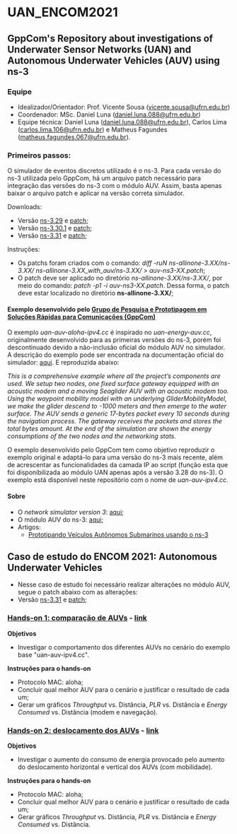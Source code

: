 # UAN_ENCOM2021

## GppCom's Repository about investigations of Underwater Sensor Networks (UAN) and Autonomous Underwater Vehicles (AUV) using ns-3

### Equipe
 - Idealizador/Orientador: Prof. Vicente Sousa (vicente.sousa@ufrn.edu.br)
 - Coordenador: MSc. Daniel Luna (daniel.luna.088@ufrn.edu.br)  
 - Equipe técnica: Daniel Luna (daniel.luna.088@ufrn.edu.br), Carlos Lima (carlos.lima.106@ufrn.edu.br) e Matheus Fagundes (matheus.fagundes.067@ufrn.edu.br).
 
### Primeiros passos:

O simulador de eventos discretos utilizado é o ns-3. Para cada versão do ns-3 utilizada pelo GppCom, há um arquivo patch necessário para integração das versões do ns-3 com o módulo AUV. Assim, basta apenas baixar o arquivo patch e aplicar na versão correta simulador.  

Downloads:

- Versão [ns-3.29](https://www.nsnam.org/releases/ns-allinone-3.29.tar.bz2) e [patch](https://github.com/danielrluna/auv-ns3/blob/master/Patches/auv-ns3-29.patch); 
- Versão [ns-3.30.1](https://www.nsnam.org/releases/ns-allinone-3.30.1.tar.bz2) e [patch](https://github.com/danielrluna/auv-ns3/blob/master/Patches/auv-ns3-30-1.patch);
- Versão [ns-3.31](https://www.nsnam.org/releases/ns-allinone-3.31.tar.bz2) e [patch](https://github.com/danielrluna/auv-ns3/blob/master/Patches/auv-ns3-31.patch);

Instruções:

- Os patchs foram criados com o comando: *diff -ruN ns-allinone-3.XX/ns-3.XX/ ns-allinone-3.XX_with_auv/ns-3.XX/ > auv-ns3-XX.patch*;
- O patch deve ser aplicado no diretório *ns-allinone-3.XX/ns-3.XX/*, por meio do comando: *patch -p1 -i auv-ns3-XX.patch*. Dessa forma, o patch deve estar localizado no diretório **ns-allinone-3.XX/**;


#### Exemplo desenvolvido pelo [Grupo de Pesquisa e Prototipagem em Soluções Rápidas para Comunicações (GppCom)](http://gppcom.ct.ufrn.br/)

O exemplo *uan-auv-aloha-ipv4.cc* é inspirado no *uan-energy-auv.cc*, originalmente desenvolvido para as primeiras versões do ns-3, porém foi descontinuado devido a não-inclusão oficial do módulo AUV no simulador. A descrição do exemplo pode ser encontrada na documentação oficial do simulador: [aqui](https://www.nsnam.org/docs/release/3.29/models/html/uan.html). E reproduzida abaixo:

*This is a comprehensive example where all the project’s components are used. We setup two nodes, one fixed surface gateway equipped with an acoustic modem and a moving Seaglider AUV with an acoustic modem too. Using the waypoint mobility model with an underlying GliderMobilityModel, we make the glider descend to -1000 meters and then emerge to the water surface. The AUV sends a generic 17-bytes packet every 10 seconds during the navigation process. The gateway receives the packets and stores the total bytes amount. At the end of the simulation are shown the energy consumptions of the two nodes and the networking stats.*

O exemplo desenvolvido pelo GppCom tem como objetivo reproduzir o exemplo original e adaptá-lo para uma versão do ns-3 mais recente, além de acrescentar as funcionalidades da camada IP ao script (função esta que foi disponibilizada ao módulo UAN apenas após a versão 3.28 do ns-3). O exemplo está disponível neste repositório com o nome de *uan-auv-ipv4.cc*.

#### Sobre 
- O *network simulator version 3*: [aqui](https://www.nsnam.org/);
- O módulo AUV do ns-3: [aqui](https://flore.unifi.it/retrieve/handle/2158/1087213/241093/AuvModels.pdf);
- Artigos: 
	- [Prototipando Veículos Autônomos Submarinos usando o ns-3](https://www.researchgate.net/publication/335777545_Prototipando_Veiculos_Autonomos_Submarinos_usando_o_ns-3)

## Caso de estudo do ENCOM 2021: Autonomous Underwater Vehicles 
- Nesse caso de estudo foi necessário realizar alterações no módulo AUV, segue o patch abaixo com as alterações:
- Versão [ns-3.31](https://www.nsnam.org/releases/ns-allinone-3.31.tar.bz2) e [patch](https://github.com/vicentesousa/UAN_ENCON2021/blob/master/Patches/auv-ns3-31-CE02.patch);

### [Hands-on 1: comparação de AUVs](https://nbviewer.jupyter.org/github/vicentesousa/UAN_ENCON2021/blob/master/CE/HD01/ce_hd01.ipynb) - [link](https://github.com/vicentesousa/UAN_ENCON2021/blob/master/CE/HD01/ce_hd01.ipynb)
**Objetivos**
 - Investigar o comportamento dos diferentes AUVs no cenário do exemplo base "uan-auv-ipv4.cc".

**Instruções para o hands-on**

 - Protocolo MAC: aloha;
 - Concluir qual melhor AUV para o cenário e justificar o resultado de cada um;
 - Gerar um gráficos *Throughput* vs. Distância, *PLR* vs. Distância e *Energy Consumed* vs. Distância (modem e navegação).
 
### [Hands-on 2: deslocamento dos AUVs](https://nbviewer.jupyter.org/github/vicentesousa/UAN_ENCON2021/blob/master/CE/HD02/ce_hd02.ipynb) - [link](https://github.com/vicentesousa/UAN_ENCON2021/blob/master/CE/HD02/ce_hd02.ipynb)
**Objetivos**
 - Investigar o aumento do consumo de energia provocado pelo aumento do deslocamento horizontal e vertical dos AUVs (com mobilidade).

**Instruções para o hands-on**

 - Protocolo MAC: aloha;
 - Concluir qual melhor AUV para o cenário e justificar o resultado de cada um;
 - Gerar gráficos *Throughput* vs. Distância, *PLR* vs. Distância e *Energy Consumed* vs. Distância.


<!---
comentário
-->
